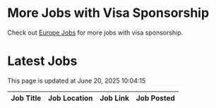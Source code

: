 # More Jobs with Visa Sponsorship

Check out [Europe Jobs](https://github.com/sureshparimi/europejobs#latest-jobs) for more jobs with visa sponsorship.

# Latest Jobs

This page is updated at June 20, 2025 10:04:15

| Job Title | Job Location | Job Link | Job Posted |
| --- | --- | --- | --- |
